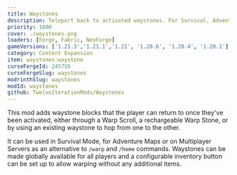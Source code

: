 ```yaml
---
title: Waystones
description: Teleport back to activated waystones. For Survival, Adventure or Server Hubs.
priority: 1000
cover: ./waystones.png
loaders: [Forge, Fabric, NeoForge]
gameVersions: ['1.21.3','1.21.1','1.21', '1.20.6', '1.20.4', '1.20.1']
category: Content Expansion
item: waystones:waystone
curseForgeId: 245755
curseForgeSlug: waystones
modrinthSlug: waystones
modId: waystones
github: TwelveIterationMods/Waystones
---
```


This mod adds waystone blocks that the player can return to once they've been activated, either through a Warp Scroll, a rechargeable Warp Stone, or by using an existing waystone to hop from one to the other.

It can be used in Survival Mode, for Adventure Maps or on Multiplayer Servers as an alternative to `/warp` and `/home` commands. Waystones can be made globally available for all players and a configurable inventory button can be set up to allow warping without any additional items.
